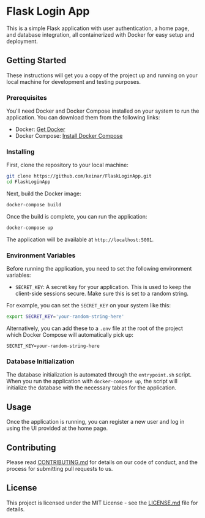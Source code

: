 # Flask Login App

This is a simple Flask application with user authentication, a home page, and database integration, all containerized with Docker for easy setup and deployment.

## Getting Started

These instructions will get you a copy of the project up and running on your local machine for development and testing purposes.

### Prerequisites

You'll need Docker and Docker Compose installed on your system to run the application. You can download them from the following links:

- Docker: [Get Docker](https://docs.docker.com/get-docker/)
- Docker Compose: [Install Docker Compose](https://docs.docker.com/compose/install/)

### Installing

First, clone the repository to your local machine:

```bash
git clone https://github.com/keinar/FlaskLoginApp.git
cd FlaskLoginApp
```

Next, build the Docker image:

```bash
docker-compose build
```

Once the build is complete, you can run the application:

```bash
docker-compose up
```

The application will be available at `http://localhost:5001`.

### Environment Variables

Before running the application, you need to set the following environment variables:

- `SECRET_KEY`: A secret key for your application. This is used to keep the client-side sessions secure. Make sure this is set to a random string.

For example, you can set the `SECRET_KEY` on your system like this:

```bash
export SECRET_KEY='your-random-string-here'
```

Alternatively, you can add these to a `.env` file at the root of the project which Docker Compose will automatically pick up:

```env
SECRET_KEY=your-random-string-here
```

### Database Initialization

The database initialization is automated through the `entrypoint.sh` script. When you run the application with `docker-compose up`, the script will initialize the database with the necessary tables for the application.

## Usage

Once the application is running, you can register a new user and log in using the UI provided at the home page.

## Contributing

Please read [CONTRIBUTING.md](CONTRIBUTING.md) for details on our code of conduct, and the process for submitting pull requests to us.

## License

This project is licensed under the MIT License - see the [LICENSE.md](LICENSE.md) file for details.
